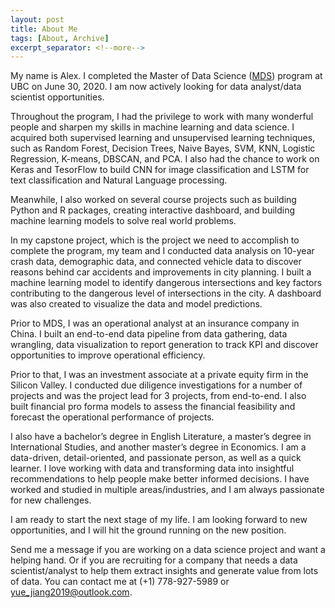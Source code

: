 ```yaml
---
layout: post
title: About Me
tags: [About, Archive]
excerpt_separator: <!--more-->
---
```



My name is Alex. I completed the Master of Data Science ([MDS](https://masterdatascience.ubc.ca/)) program at UBC on June 30, 2020. I am now actively looking for data analyst/data scientist opportunities.

Throughout the program, I had the privilege to work with many wonderful people and sharpen my skills in machine learning and data science. I acquired both supervised learning and unsupervised learning techniques, such as Random Forest, Decision Trees, Naive Bayes, SVM, KNN, Logistic Regression, K-means, DBSCAN, and PCA. I also had the chance to work on Keras and TesorFlow to build CNN for image classification and LSTM for text classification and Natural Language processing. 

Meanwhile, I also worked on several course projects such as building Python and R packages, creating interactive dashboard, and building machine learning models to solve real world problems. 

In my capstone project, which is the project we need to accomplish to complete the program, my team and I conducted data analysis on 10-year crash data, demographic data, and connected vehicle data to discover reasons behind car accidents and improvements in city planning. I built a machine learning model to identify dangerous intersections and key factors contributing to the dangerous level of intersections in the city. A dashboard was also created to visualize the data and model predictions. 

Prior to MDS, I was an operational analyst at an insurance company in China. I built an end-to-end data pipeline from data gathering, data wrangling, data visualization to report generation to track KPI and discover opportunities to improve operational efficiency. 

Prior to that, I was an investment associate at a private equity firm in the Silicon Valley. I conducted due diligence investigations for a number of projects and was the project lead for 3 projects, from end-to-end. I also built financial pro forma models to assess the financial feasibility and forecast the operational performance of projects. 

I also have a bachelor’s degree in English Literature, a master’s degree in International Studies, and another master’s degree in Economics. 
I am a data-driven, detail-oriented, and passionate person, as well as a quick learner. I love working with data and transforming data into insightful recommendations to help people make better informed decisions. I have worked and studied in multiple areas/industries, and I am always passionate for new challenges. 

I am ready to start the next stage of my life. I am looking forward to new opportunities, and I will hit the ground running on the new position. 

Send me a message if you are working on a data science project and want a helping hand. Or if you are recruiting for a company that needs a data scientist/analyst to help them extract insights and generate value from lots of data. You can contact me at (+1) 778-927-5989 or yue_jiang2019@outlook.com.
